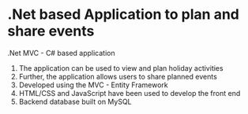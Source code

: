 # .Net based Application to plan and share events
 .Net MVC - C# based application
 
1. The application can be used to view and plan holiday activities 
2. Further, the application allows users to share planned events
3. Developed using the MVC - Entity Framework
4. HTML/CSS and JavaScript have been used to develop the front end
5. Backend database built on MySQL
